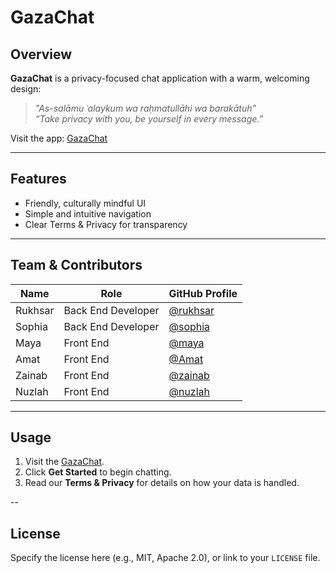 # GazaChat 

##  Overview
**GazaChat** is a privacy-focused chat application with a warm, welcoming design:
> _"As-salāmu ʿalaykum wa raḥmatullāhi wa barakātuh"_  
> _“Take privacy with you, be yourself in every message.”_

Visit the app: [GazaChat](https://alzunelak.github.io/GazaChat/index.html)

---

##  Features
- Friendly, culturally mindful UI
- Simple and intuitive navigation
- Clear Terms & Privacy for transparency

---

##  Team & Contributors
| Name                | Role                     | GitHub Profile                                              |
|---------------------|--------------------------|-------------------------------------------------------------|
| Rukhsar             | Back End Developer       | [@rukhsar](https://github.com/yourusername)                 |
| Sophia              | Back End Developer       | [@sophia](https://github.com/yourusername)                  |
| Maya                | Front End                | [@maya](https://github.com/yourusername)                    |
| Amat                | Front End                | [@Amat](https://github.com/yourusername)                    |
| Zainab              | Front End                | [@zainab](https://github.com/yourusername)                  |
| Nuzlah              | Front End                | [@nuzlah](https://github.com/yourusername)                  |

---

##  Usage
1. Visit the [GazaChat](https://alzunelak.github.io/GazaChat/index.html).
2. Click **Get Started** to begin chatting.
3. Read our **Terms & Privacy** for details on how your data is handled.

--

##  License
Specify the license here (e.g., MIT, Apache 2.0), or link to your `LICENSE` file.
